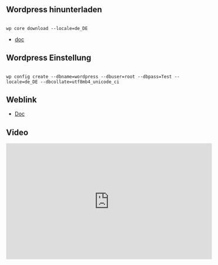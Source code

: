 ## Wordpress hinunterladen

```

wp core download --locale=de_DE

```
* [doc](https://developer.wordpress.org/cli/commands/core/download/)

## Wordpress Einstellung

```

wp config create --dbname=wordpress --dbuser=root --dbpass=Test --locale=de_DE --dbcollate=utf8mb4_unicode_ci

```

## Weblink 

* [Doc](https://make.wordpress.org/cli/handbook/guides/quick-start/)


## Video

<iframe width="560" height="315" src="https://www.youtube.com/embed/KE700HTyvFc" title="YouTube video player" frameborder="0" allow="accelerometer; autoplay; clipboard-write; encrypted-media; gyroscope; picture-in-picture" allowfullscreen></iframe>